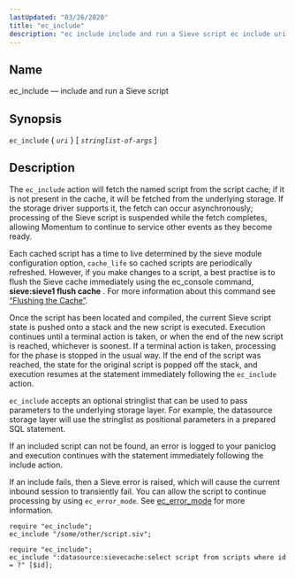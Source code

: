 ```yaml
---
lastUpdated: "03/26/2020"
title: "ec_include"
description: "ec include include and run a Sieve script ec include uri stringlist of args The ec include action will fetch the named script from the script cache if it is not present in the cache it will be fetched from the underlying storage If the storage driver supports it the..."
---
```


<a name="sieve.ref.ec_include"></a> 
## Name

ec_include — include and run a Sieve script

## Synopsis

`ec_include` { *`uri`* } [ *`stringlist-of-args`* ]

<a name="idp29927728"></a> 
## Description

The `ec_include` action will fetch the named script from the script cache; if it is not present in the cache, it will be fetched from the underlying storage. If the storage driver supports it, the fetch can occur asynchronously; processing of the Sieve script is suspended while the fetch completes, allowing Momentum to continue to service other events as they become ready.

Each cached script has a time to live determined by the sieve module configuration option, `cache_life` so cached scripts are periodically refreshed. However, if you make changes to a script, a best practise is to flush the Sieve cache immediately using the ec_console command, **sieve:sieve1 flush cache** . For more information about this command see [“Flushing the Cache”](/momentum/3/3-reference/modules-sieve#modules.sieve.sieve.flush.cache).

Once the script has been located and compiled, the current Sieve script state is pushed onto a stack and the new script is executed. Execution continues until a terminal action is taken, or when the end of the new script is reached, whichever is soonest. If a terminal action is taken, processing for the phase is stopped in the usual way. If the end of the script was reached, the state for the original script is popped off the stack, and execution resumes at the statement immediately following the `ec_include` action.

`ec_include` accepts an optional stringlist that can be used to pass parameters to the underlying storage layer. For example, the datasource storage layer will use the stringlist as positional parameters in a prepared SQL statement.

If an included script can not be found, an error is logged to your paniclog and execution continues with the statement immediately following the include action.

If an include fails, then a Sieve error is raised, which will cause the current inbound session to transiently fail. You can allow the script to continue processing by using `ec_error_mode`. See [ec_error_mode](/momentum/3/3-reference/sieve-ref-ec-error-mode) for more information.

<a name="example.ec_include"></a> 


```
require "ec_include";
ec_include "/some/other/script.siv";
```

<a name="example.ec_include.second"></a> 


```
require "ec_include";
ec_include ":datasource:sievecache:select script from scripts where id = ?" [$id];
```